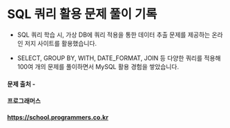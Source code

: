 

# SQL 쿼리 활용 문제 풀이 기록

* SQL 쿼리 학습 시, 가상 DB에 쿼리 적용을 통한 데이터 추출 문제를 제공하는 온라인 저지 사이트를 활용했습니다.

* SELECT, GROUP BY, WITH, DATE_FORMAT, JOIN 등 다양한 쿼리를 적용해 100여 개의 문제를 풀이하면서 MySQL 활용 경험을 쌓았습니다.

#### 문제 출처 -
#### 프로그래머스
#### https://school.programmers.co.kr

